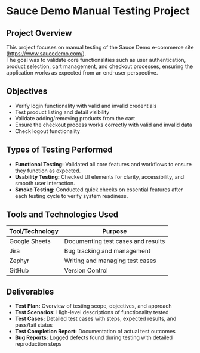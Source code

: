 
# Sauce Demo Manual Testing Project

## Project Overview
This project focuses on manual testing of the Sauce Demo e-commerce site (https://www.saucedemo.com/).  
The goal was to validate core functionalities such as user authentication, product selection, cart management, and checkout processes, ensuring the application works as expected from an end-user perspective.

## Objectives
- Verify login functionality with valid and invalid credentials  
- Test product listing and detail visibility  
- Validate adding/removing products from the cart  
- Ensure the checkout process works correctly with valid and invalid data  
- Check logout functionality

## Types of Testing Performed
- **Functional Testing:** Validated all core features and workflows to ensure they function as expected.   
- **Usability Testing:** Checked UI elements for clarity, accessibility, and smooth user interaction.   
- **Smoke Testing:** Conducted quick checks on essential features after each testing cycle to verify system readiness.

## Tools and Technologies Used
| Tool/Technology       | Purpose                                |
|----------------------|----------------------------------------|
| Google Sheets        | Documenting test cases and results     |
| Jira                 | Bug tracking and management            |
| Zephyr               | Writing and managing test cases        |
| GitHub               | Version Control                        |

## Deliverables
- **Test Plan:** Overview of testing scope, objectives, and approach
- **Test Scenarios:** High-level descriptions of functionality tested  
- **Test Cases:** Detailed test cases with steps, expected results, and pass/fail status  
- **Test Completion Report:** Documentation of actual test outcomes  
- **Bug Reports:** Logged defects found during testing with detailed reproduction steps  
